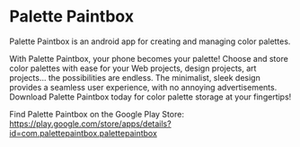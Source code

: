# Palette Paintbox #

Palette Paintbox is an android app for creating and managing color palettes.

With Palette Paintbox, your phone becomes your palette! Choose and store color palettes with ease for your Web projects, design projects, art projects… the possibilities are endless. The minimalist, sleek design provides a seamless user experience, with no annoying advertisements. Download Palette Paintbox today for color palette storage at your fingertips!

Find Palette Paintbox on the Google Play Store: https://play.google.com/store/apps/details?id=com.palettepaintbox.palettepaintbox



